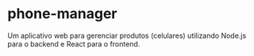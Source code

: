 # phone-manager
Um aplicativo web para gerenciar produtos (celulares) utilizando Node.js para o backend e React para o frontend.
